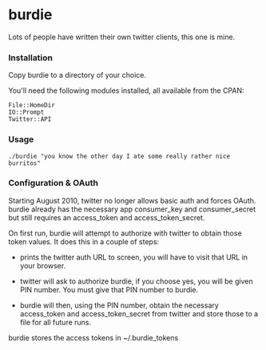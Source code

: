 # burdie

Lots of people have written their own twitter clients, this one is mine.


### Installation

Copy burdie to a directory of your choice.

You'll need the following modules installed, all available from the CPAN:

```
File::HomeDir
IO::Prompt
Twitter::API
```

### Usage

`./burdie "you know the other day I ate some really rather nice burritos"`

### Configuration & OAuth

Starting August 2010, twitter no longer allows basic auth and forces OAuth.
burdie already has the necessary app consumer_key and consumer_secret but
still requires an access_token and access_token_secret.

On first run, burdie will attempt to authorize with twitter to obtain
those token values.  It does this in a couple of steps:

- prints the twitter auth URL to screen, you will have to visit that URL
  in your browser.

- twitter will ask to authorize burdie, if you choose yes, you will be
  given PIN number.  You must give that PIN number to burdie.

- burdie will then, using the PIN number, obtain the necessary access_token
  and access_token_secret from twitter and store those to a file for all future
  runs.

burdie stores the access tokens in ~/.burdie_tokens
